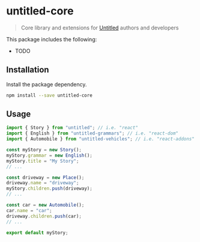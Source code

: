 # untitled-core

> Core library and extensions for [Untitled](https://billyzkid.github.io/untitled/) authors and developers

This package includes the following:

* TODO

## Installation

Install the package dependency.

```sh
npm install --save untitled-core
```

## Usage

```javascript
import { Story } from "untitled"; // i.e. "react"
import { English } from "untitled-grammars"; // i.e. "react-dom"
import { Automobile } from "untitled-vehicles"; // i.e. "react-addons"

const myStory = new Story();
myStory.grammar = new English();
myStory.title = "My Story";
// ...

const driveway = new Place();
driveway.name = "driveway";
myStory.children.push(driveway);
// ...

const car = new Automobile();
car.name = "car";
driveway.children.push(car);
// ...

export default myStory;
```
